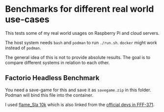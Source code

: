 # Benchmarks for different real world use-cases

This tests some of my real world usages on Raspberry Pi and cloud servers.

The host system needs `bash` and `podman` to run `./run.sh`.
`docker` might work instead of `podman`.

The general idea of this is not to provide absolute results.
The goal is to compare different systems in relation to each other.

## Factorio Headless Benchmark

You need a save-game for this and save it as `savegame.zip` in this folder.
Podman will bind this file into the container.

I used [flame_Sla 10k](https://factoriobox.1au.us/map/info/4c5f65003d84370f16d6950f639be1d6f92984f24c0240de6335d3e161705504) which is also linked from the [official devs in FFF-371](https://www.factorio.com/blog/post/fff-371).
